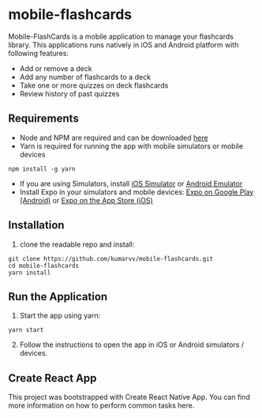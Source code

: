 # mobile-flashcards
Mobile-FlashCards is a mobile application to manage your flashcards library. This applications runs natively in iOS and Android platform with following features: 
- Add or remove a deck 
- Add any number of flashcards to a deck 
- Take one or more quizzes on deck flashcards
- Review history of past quizzes

## Requirements 
- Node and NPM are required and can be downloaded [here](https://nodejs.org/en/download/)
- Yarn is required for running the app with mobile simulators or mobile devices 
```$bash
npm install -g yarn
```
- If you are using Simulators, install [iOS Simulator](https://developer.apple.com/library/content/documentation/IDEs/Conceptual/iOS_Simulator_Guide/GettingStartedwithiOSSimulator/GettingStartedwithiOSSimulator.html) or [Android Emulator](https://developer.android.com/studio/run/emulator.html)
- Install Expo in your simulators and mobile devices: [Expo on Google Play (Android)](https://play.google.com/store/apps/details?id=host.exp.exponent) or [Expo on the App Store (iOS)](https://itunes.apple.com/us/app/expo-client/id982107779)
 

## Installation
1. clone the readable repo and install: 
```
git clone https://github.com/kumarvv/mobile-flashcards.git
cd mobile-flashcards
yarn install
```

## Run the Application 
1. Start the app using yarn: 
```$bash 
yarn start
```
2. Follow the instructions to open the app in iOS or Android simulators / devices. 

## Create React App
This project was bootstrapped with Create React Native App. You can find more information on how to perform common tasks here.
